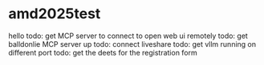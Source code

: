 # amd2025test
hello
todo: get MCP server to connect to open web ui remotely
todo: get balldonlie MCP server up
todo: connect liveshare 
todo: get vllm running on different port 
todo: get the deets for the registration form